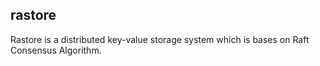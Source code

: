## rastore

Rastore is a distributed key-value storage system which is bases on Raft Consensus Algorithm.
